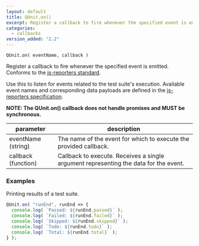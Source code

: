 ```yaml
---
layout: default
title: QUnit.on()
excerpt: Register a callback to fire whenever the specified event is emitted.
categories:
  - callbacks
version_added: "2.2"
---
```


`QUnit.on( eventName, callback )`

Register a callback to fire whenever the specified event is emitted. Conforms to the [js-reporters standard](https://github.com/js-reporters/js-reporters).

Use this to listen for events related to the test suite's execution. Available event names and corresponding data payloads are defined in the [js-reporters specification](https://github.com/js-reporters/js-reporters).

**NOTE: The QUnit.on() callback does not handle promises and MUST be synchronous.**

| parameter | description |
|-----------|-------------|
| eventName (string) | The name of the event for which to execute the provided callback. |
| callback (function) | Callback to execute. Receives a single argument representing the data for the event. |

### Examples

Printing results of a test suite.

```js
QUnit.on( "runEnd", runEnd => {
  console.log( `Passed: ${runEnd.passed}` );
  console.log( `Failed: ${runEnd.failed}` );
  console.log( `Skipped: ${runEnd.skipped}` );
  console.log( `Todo: ${runEnd.todo}` );
  console.log( `Total: ${runEnd.total}` );
} );
```
